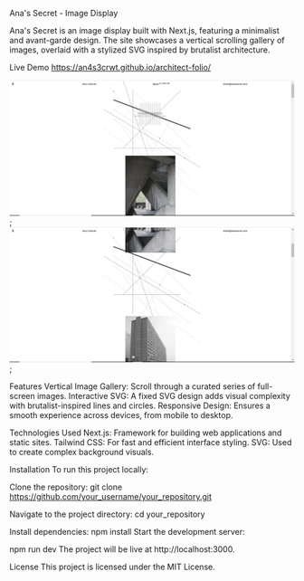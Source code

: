 Ana's Secret - Image Display

Ana's Secret is an image display built with Next.js, featuring a minimalist and avant-garde design. The site showcases a vertical scrolling gallery of images, overlaid with a stylized SVG inspired by brutalist architecture.


Live Demo
https://an4s3crwt.github.io/architect-folio/

![Live img1](./src/app/img/architect1.jpg);
![Live img2](./src/app/img/architect2.jpg);



Features
Vertical Image Gallery: Scroll through a curated series of full-screen images.
Interactive SVG: A fixed SVG design adds visual complexity with brutalist-inspired lines and circles.
Responsive Design: Ensures a smooth experience across devices, from mobile to desktop.


Technologies Used
Next.js: Framework for building web applications and static sites.
Tailwind CSS: For fast and efficient interface styling.
SVG: Used to create complex background visuals.


Installation
To run this project locally:

Clone the repository:
git clone https://github.com/your_username/your_repository.git

Navigate to the project directory:
cd your_repository


Install dependencies:
npm install
Start the development server:

npm run dev
The project will be live at http://localhost:3000.


License
This project is licensed under the MIT License.